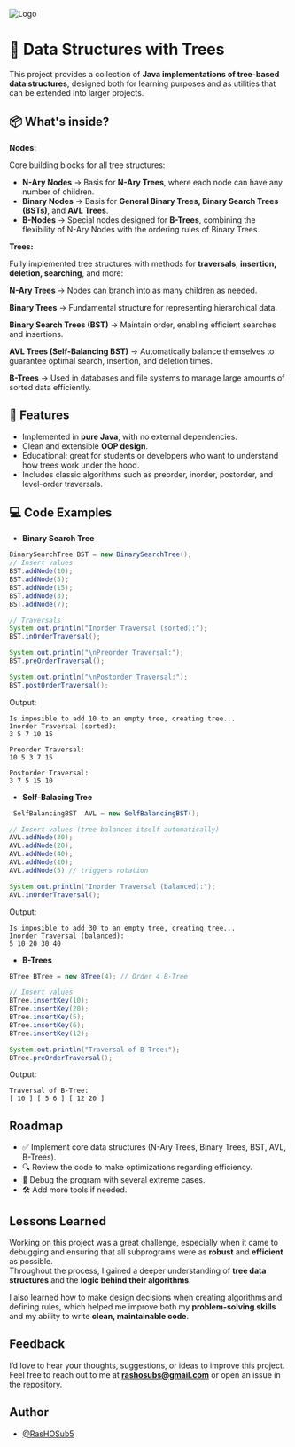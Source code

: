 
![Logo](https://media.discordapp.net/attachments/827018467231268875/1414364818563010650/Logo.png?ex=68bf4d62&is=68bdfbe2&hm=a4c558ffbc88366c5b361e9b7a40faba4f3bc177161fcdd43d690f06366239e6&=&format=webp&quality=lossless&width=996&height=206)


# 🌳 Data Structures with Trees

This project provides a collection of **Java implementations of tree-based data structures**, designed both for learning purposes and as utilities that can be extended into larger projects.

## 📦 What's inside?

**Nodes:**

Core building blocks for all tree structures:
- **N-Ary Nodes** → Basis for **N-Ary Trees**, where each node can have any number of children.
- **Binary Nodes** → Basis for **General Binary Trees, Binary Search Trees (BSTs)**, and **AVL Trees**.
- **B-Nodes** → Special nodes designed for **B-Trees**, combining the flexibility of N-Ary Nodes with the ordering rules of Binary Trees.

**Trees:**

Fully implemented tree structures with methods for **traversals**, **insertion, deletion, searching**, and more:

**N-Ary Trees** → Nodes can branch into as many children as needed.

**Binary Trees** → Fundamental structure for representing hierarchical data.

**Binary Search Trees (BST)** → Maintain order, enabling efficient searches and insertions.

**AVL Trees (Self-Balancing BST)** → Automatically balance themselves to guarantee optimal search, insertion, and deletion times.

**B-Trees** → Used in databases and file systems to manage large amounts of sorted data efficiently.


## 🚀 Features
- Implemented in **pure Java**, with no external dependencies.
- Clean and extensible **OOP design**.
- Educational: great for students or developers who want to understand how trees work under the hood.
- Includes classic algorithms such as preorder, inorder, postorder, and level-order traversals.


## 💻 Code Examples

- **Binary Search Tree**
```java
BinarySearchTree BST = new BinarySearchTree(); 
// Insert values
BST.addNode(10);
BST.addNode(5);
BST.addNode(15);
BST.addNode(3);
BST.addNode(7);

// Traversals
System.out.println("Inorder Traversal (sorted):");
BST.inOrderTraversal();

System.out.println("\nPreorder Traversal:");
BST.preOrderTraversal();

System.out.println("\nPostorder Traversal:");
BST.postOrderTraversal();
```
Output:
```
Is imposible to add 10 to an empty tree, creating tree...
Inorder Traversal (sorted):
3 5 7 10 15 

Preorder Traversal:
10 5 3 7 15 

Postorder Traversal:
3 7 5 15 10 
```
- **Self-Balacing Tree**
```java
 SelfBalancingBST  AVL = new SelfBalancingBST();

// Insert values (tree balances itself automatically)
AVL.addNode(30);
AVL.addNode(20);
AVL.addNode(40);
AVL.addNode(10);
AVL.addNode(5) // triggers rotation

System.out.println("Inorder Traversal (balanced):");
AVL.inOrderTraversal();
```
Output:
```
Is imposible to add 30 to an empty tree, creating tree...
Inorder Traversal (balanced):
5 10 20 30 40
```
- **B-Trees**
```java
BTree BTree = new BTree(4); // Order 4 B-Tree

// Insert values
BTree.insertKey(10);
BTree.insertKey(20);
BTree.insertKey(5);
BTree.insertKey(6);
BTree.insertKey(12);

System.out.println("Traversal of B-Tree:");
BTree.preOrderTraversal();
```
Output:
```
Traversal of B-Tree:
[ 10 ] [ 5 6 ] [ 12 20 ]
```



## Roadmap

- ✅ Implement core data structures (N-Ary Trees, Binary Trees, BST, AVL, B-Trees).
- 🔍 Review the code to make optimizations regarding efficiency.
- 🧪 Debug the program with several extreme cases.
- 🛠️ Add more tools if needed.


## Lessons Learned

Working on this project was a great challenge, especially when it came to debugging and ensuring that all subprograms were as **robust** and **efficient** as possible.  
Throughout the process, I gained a deeper understanding of **tree data structures** and the **logic behind their algorithms**.  

I also learned how to make design decisions when creating algorithms and defining rules, which helped me improve both my **problem-solving skills** and my ability to write **clean, maintainable code**.    

## Feedback

I’d love to hear your thoughts, suggestions, or ideas to improve this project.  
Feel free to reach out to me at **rashosubs@gmail.com** or open an issue in the repository.


## Author

- [@RasHOSub5](https://github.com/RasHOSub5)

